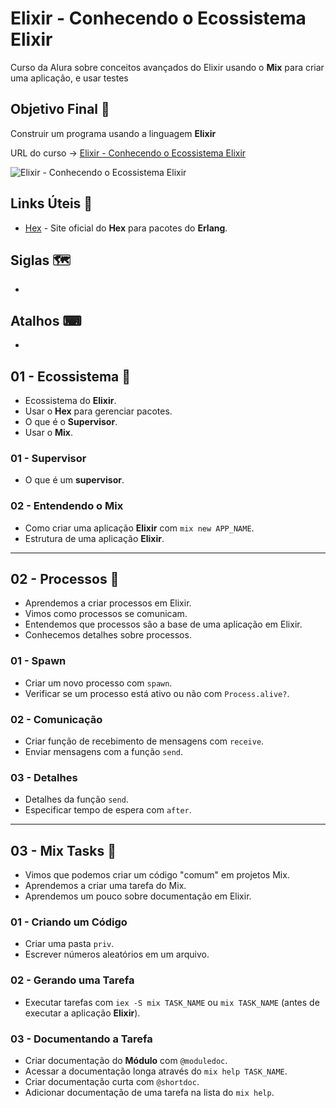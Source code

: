 # Elixir - Conhecendo o Ecossistema Elixir

Curso da Alura sobre conceitos avançados do Elixir usando o **Mix** para criar uma aplicação, e usar testes

## Objetivo Final &#x1F3AF;

Construir um programa usando a linguagem **Elixir**

URL do curso -> [Elixir - Conhecendo o Ecossistema Elixir](https://cursos.alura.com.br/course/elixir-conhecendo-ecossistema-elixir)

![Elixir - Conhecendo o Ecossistema Elixir](https://www.alura.com.br/assets/api/share/curso-elixir-conhecendo-ecossistema-elixir.png)

## Links Úteis &#x1F517;
* [Hex](https://hex.pm/) - Site oficial do **Hex** para pacotes do **Erlang**.

## Siglas &#x1F5FA;
*

## Atalhos &#x2328;
*

## 01 - Ecossistema &#x1F516;
* Ecossistema do **Elixir**.
* Usar o **Hex** para gerenciar pacotes.
* O que é o **Supervisor**.
* Usar o **Mix**.

### 01 - Supervisor
* O que é um **supervisor**.

### 02 - Entendendo o Mix
* Como criar uma aplicação **Elixir** com `mix new APP_NAME`.
* Estrutura de uma aplicação **Elixir**.

***

## 02 - Processos &#x1F516;
* Aprendemos a criar processos em Elixir.
* Vimos como processos se comunicam.
* Entendemos que processos são a base de uma aplicação em Elixir.
* Conhecemos detalhes sobre processos.

### 01 - Spawn
* Criar um novo processo com `spawn`.
* Verificar se um processo está ativo ou não com `Process.alive?`.

### 02 - Comunicação
* Criar função de recebimento de mensagens com `receive`.
* Enviar mensagens com a função `send`.

### 03 - Detalhes
* Detalhes da função `send`.
* Especificar tempo de espera com `after`.

***

## 03 - Mix Tasks &#x1F516;
* Vimos que podemos criar um código "comum" em projetos Mix.
* Aprendemos a criar uma tarefa do Mix.
* Aprendemos um pouco sobre documentação em Elixir.

### 01 - Criando um Código
* Criar uma pasta `priv`.
* Escrever números aleatórios em um arquivo.

### 02 - Gerando uma Tarefa
* Executar tarefas com `iex -S mix TASK_NAME` ou `mix TASK_NAME` (antes de executar a aplicação **Elixir**).

### 03 - Documentando a Tarefa
* Criar documentação do **Módulo** com `@moduledoc`.
* Acessar a documentação longa através do `mix help TASK_NAME`.
* Criar documentação curta com `@shortdoc`.
* Adicionar documentação de uma tarefa na lista do `mix help`.